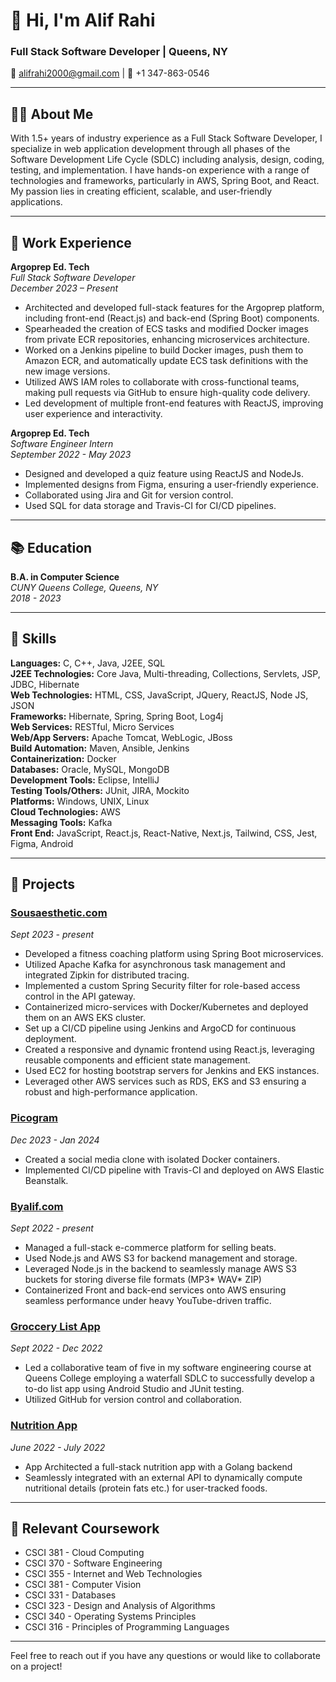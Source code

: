 # 👋 Hi, I'm Alif Rahi

### Full Stack Software Developer | Queens, NY

📧 alifrahi2000@gmail.com | 📱 +1 347-863-0546

---

## 🧑‍💻 About Me

With 1.5+ years of industry experience as a Full Stack Software Developer, I specialize in web application development through all phases of the Software Development Life Cycle (SDLC) including analysis, design, coding, testing, and implementation. I have hands-on experience with a range of technologies and frameworks, particularly in AWS, Spring Boot, and React. My passion lies in creating efficient, scalable, and user-friendly applications.

---

## 💼 Work Experience

**Argoprep Ed. Tech**  
_Full Stack Software Developer_  
_December 2023 – Present_

- Architected and developed full-stack features for the Argoprep platform, including front-end (React.js) and back-end (Spring Boot) components.
- Spearheaded the creation of ECS tasks and modified Docker images from private ECR repositories, enhancing microservices architecture.
- Worked on a Jenkins pipeline to build Docker images, push them to Amazon ECR, and automatically update ECS task definitions with the new image versions.
- Utilized AWS IAM roles to collaborate with cross-functional teams, making pull requests via GitHub to ensure high-quality code delivery.
- Led development of multiple front-end features with ReactJS, improving user experience and interactivity.

**Argoprep Ed. Tech**  
_Software Engineer Intern_  
_September 2022 - May 2023_

- Designed and developed a quiz feature using ReactJS and NodeJs.
- Implemented designs from Figma, ensuring a user-friendly experience.
- Collaborated using Jira and Git for version control.
- Used SQL for data storage and Travis-CI for CI/CD pipelines.

---

## 📚 Education

**B.A. in Computer Science**  
_CUNY Queens College, Queens, NY_  
_2018 - 2023_

---

## 🔧 Skills

**Languages:** C, C++, Java, J2EE, SQL  
**J2EE Technologies:** Core Java, Multi-threading, Collections, Servlets, JSP, JDBC, Hibernate  
**Web Technologies:** HTML, CSS, JavaScript, JQuery, ReactJS, Node JS, JSON  
**Frameworks:** Hibernate, Spring, Spring Boot, Log4j  
**Web Services:** RESTful, Micro Services  
**Web/App Servers:** Apache Tomcat, WebLogic, JBoss  
**Build Automation:** Maven, Ansible, Jenkins  
**Containerization:** Docker  
**Databases:** Oracle, MySQL, MongoDB  
**Development Tools:** Eclipse, IntelliJ  
**Testing Tools/Others:** JUnit, JIRA, Mockito  
**Platforms:** Windows, UNIX, Linux  
**Cloud Technologies:** AWS  
**Messaging Tools:** Kafka  
**Front End:** JavaScript, React.js, React-Native, Next.js, Tailwind, CSS, Jest, Figma, Android

---

## 🚀 Projects

### **[Sousaesthetic.com](https://main.d354g4xaeaemb9.amplifyapp.com)**

_Sept 2023 - present_

- Developed a fitness coaching platform using Spring Boot microservices.
- Utilized Apache Kafka for asynchronous task management and integrated Zipkin for distributed tracing.
- Implemented a custom Spring Security filter for role-based access control in the API gateway.
- Containerized micro-services with Docker/Kubernetes and deployed them on an AWS EKS cluster.
- Set up a CI/CD pipeline using Jenkins and ArgoCD for continuous deployment.
- Created a responsive and dynamic frontend using React.js, leveraging reusable components and efficient state management.
- Used EC2 for hosting bootstrap servers for Jenkins and EKS instances.
- Leveraged other AWS services such as RDS, EKS and S3 ensuring a robust and high-performance application.

### **[Picogram](http://dock-multi-env.eba-whinqjhn.us-east-2.elasticbeanstalk.com)**

_Dec 2023 - Jan 2024_

- Created a social media clone with isolated Docker containers.
- Implemented CI/CD pipeline with Travis-CI and deployed on AWS Elastic Beanstalk.

### **[Byalif.com](https://youtube.com/byalif)**

_Sept 2022 - present_

- Managed a full-stack e-commerce platform for selling beats.
- Used Node.js and AWS S3 for backend management and storage.
- Leveraged Node.js in the backend to seamlessly manage AWS S3 buckets for storing diverse file formats (MP3* WAV* ZIP)
- Containerized Front and back-end services onto AWS ensuring seamless performance under heavy YouTube-driven traffic.

### **[Groccery List App](https://github.com/byalif/370Fall22Sec34Team1/tree/main/GroupProject)**

_Sept 2022 - Dec 2022_

- Led a collaborative team of five in my software engineering course at Queens College employing a waterfall SDLC to successfully develop a to-do list app using Android Studio and JUnit testing.
- Utilized GitHub for version control and collaboration.

### **[Nutrition App](https://github.com/byalif/370Fall22Sec34Team1/tree/main/GroupProject)**

_June 2022 - July 2022_

- App Architected a full-stack nutrition app with a Golang backend
- Seamlessly integrated with an external API to dynamically compute nutritional details (protein fats etc.) for user-tracked foods.

---

## 📘 Relevant Coursework

- CSCI 381 - Cloud Computing
- CSCI 370 - Software Engineering
- CSCI 355 - Internet and Web Technologies
- CSCI 381 - Computer Vision
- CSCI 331 - Databases
- CSCI 323 - Design and Analysis of Algorithms
- CSCI 340 - Operating Systems Principles
- CSCI 316 - Principles of Programming Languages

---

Feel free to reach out if you have any questions or would like to collaborate on a project!
